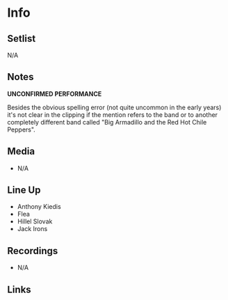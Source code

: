 # Info

## Setlist

N/A

## Notes

**UNCONFIRMED PERFORMANCE**<br>

Besides the obvious spelling error (not quite uncommon in the early years) it's not clear in the clipping if the mention refers to the band or to another completely different band called "Big Armadillo and the Red Hot Chile Peppers".

## Media

* N/A

## Line Up

* Anthony Kiedis
* Flea
* Hillel Slovak
* Jack Irons
  
## Recordings

* N/A

## Links
